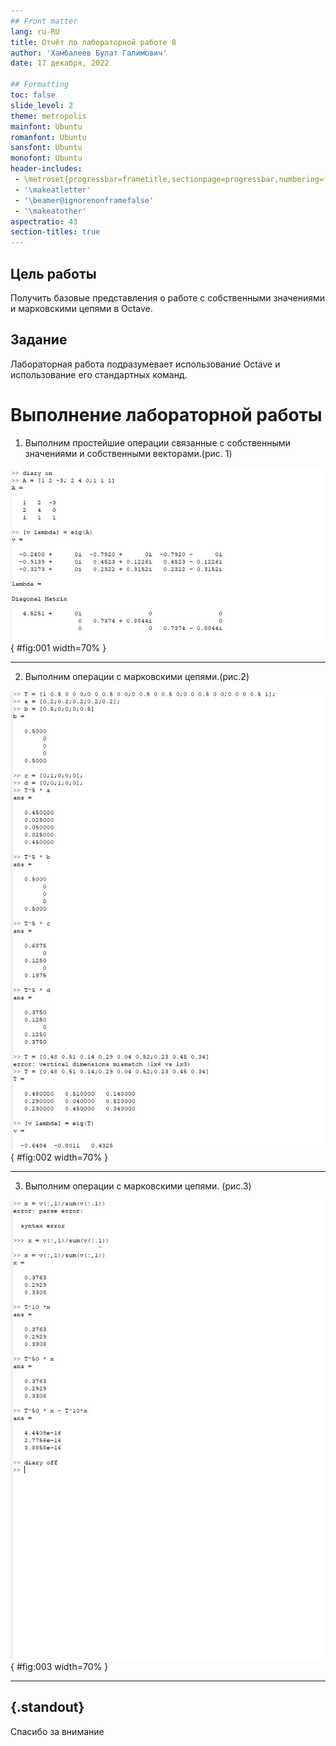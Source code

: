 ```yaml
---
## Front matter
lang: ru-RU
title: Отчёт по лабораторной работе 8
author: 'Хамбалеев Булат Галимович'
date: 17 декабря, 2022

## Formatting
toc: false
slide_level: 2
theme: metropolis
mainfont: Ubuntu
romanfont: Ubuntu
sansfont: Ubuntu
monofont: Ubuntu
header-includes: 
 - \metroset{progressbar=frametitle,sectionpage=progressbar,numbering=fraction}
 - '\makeatletter'
 - '\beamer@ignorenonframefalse'
 - '\makeatother'
aspectratio: 43
section-titles: true
---
```


## Цель работы

Получить базовые представления о работе с собственными значениями и марковскими цепями в Octave.

## Задание

Лабораторная работа подразумевает использование Octave и использование его стандартных команд.

# Выполнение лабораторной работы

1.   Выполним простейшие операции связанные с собственными значениями и собственными векторами.(рис. 1)

![рис.1. Собственные значения.](images/1.jpg){ #fig:001 width=70% }

---

2.  Выполним операции с марковскими цепями.(рис.2)

![рис.2. Марковские цепи(часть1).](images/2.jpg){ #fig:002 width=70% }

---

3. Выполним операции с марковскими цепями. (рис.3)

![рис.3. Марковские цепи(часть2).](images/3.jpg){ #fig:003 width=70% }

---


## {.standout}

Спасибо за внимание
